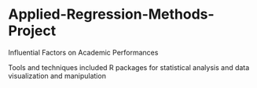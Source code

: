 # Applied-Regression-Methods-Project
Influential Factors on Academic Performances

Tools and techniques included R packages for statistical analysis and data visualization and
manipulation
